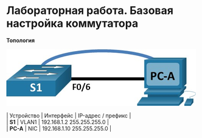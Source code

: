# Лабораторная работа. Базовая настройка коммутатора 
**Топология**  

![](https://github.com/Makentosh1600/studying_at_otus-/blob/main/Lab%201.1/JPG/B1.jpg)  

| Устройство | Интерфейс |     IP-адрес / префикс     |  
|   **S1**   |   VLAN1   | 192.168.1.2  255.255.255.0 |  
|  **PC-A**  |    NIC    | 192.168.1.10 255.255.255.0 |

